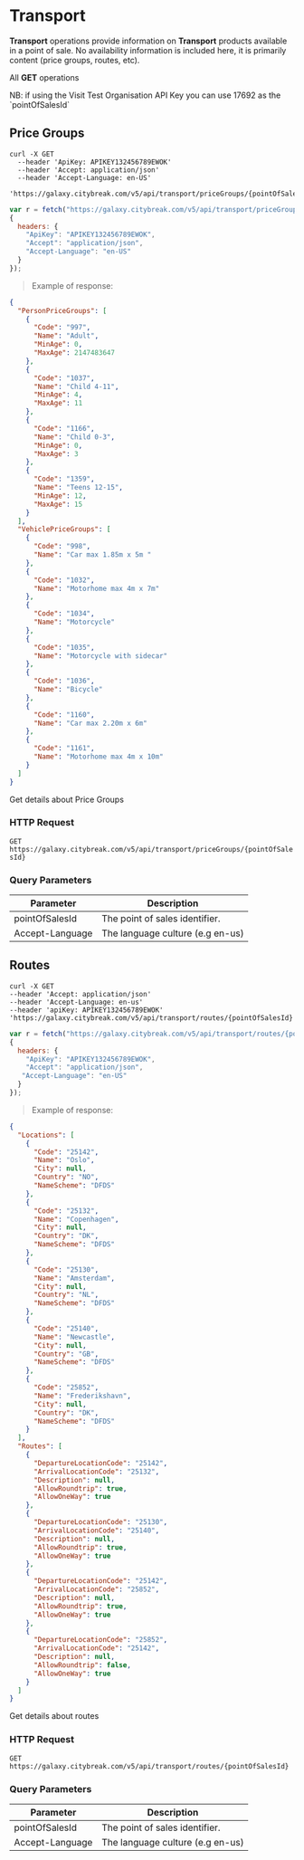 # Transport

**Transport** operations provide information on **Transport** products available in a point of sale. No availability information is included here, it is primarily content (price groups, routes, etc).

All **GET** operations 
<aside class="notice">NB: if using the Visit Test Organisation API Key you can use 17692 as the `pointOfSalesId`</aside>

## Price Groups

```shell
curl -X GET 
  --header 'ApiKey: APIKEY132456789EWOK'
  --header 'Accept: application/json' 
  --header 'Accept-Language: en-US'
  'https://galaxy.citybreak.com/v5/api/transport/priceGroups/{pointOfSalesId}'
```

```javascript
var r = fetch("https://galaxy.citybreak.com/v5/api/transport/priceGroups/{pointOfSalesId}",
{
  headers: {
    "ApiKey": "APIKEY132456789EWOK",
    "Accept": "application/json",
	"Accept-Language": "en-US"
  }  
});
```

> Example of response:

```json
{
  "PersonPriceGroups": [
    {
      "Code": "997",
      "Name": "Adult",
      "MinAge": 0,
      "MaxAge": 2147483647
    },
    {
      "Code": "1037",
      "Name": "Child 4-11",
      "MinAge": 4,
      "MaxAge": 11
    },
    {
      "Code": "1166",
      "Name": "Child 0-3",
      "MinAge": 0,
      "MaxAge": 3
    },
    {
      "Code": "1359",
      "Name": "Teens 12-15",
      "MinAge": 12,
      "MaxAge": 15
    }
  ],
  "VehiclePriceGroups": [
    {
      "Code": "998",
      "Name": "Car max 1.85m x 5m "
    },
    {
      "Code": "1032",
      "Name": "Motorhome max 4m x 7m"
    },
    {
      "Code": "1034",
      "Name": "Motorcycle"
    },
    {
      "Code": "1035",
      "Name": "Motorcycle with sidecar"
    },
    {
      "Code": "1036",
      "Name": "Bicycle"
    },
    {
      "Code": "1160",
      "Name": "Car max 2.20m x 6m"
    },
    {
      "Code": "1161",
      "Name": "Motorhome max 4m x 10m"
    }
  ]
}
```

Get details about Price Groups

### HTTP Request

`GET https://galaxy.citybreak.com/v5/api/transport/priceGroups/{pointOfSalesId}`

### Query Parameters

Parameter | Description
--------- | -----------
pointOfSalesId | The point of sales identifier.
Accept-Language | The language culture (e.g en-us)

## Routes

```shell
curl -X GET 
--header 'Accept: application/json' 
--header 'Accept-Language: en-us' 
--header 'apiKey: APIKEY132456789EWOK' 
'https://galaxy.citybreak.com/v5/api/transport/routes/{pointOfSalesId}'
```

```javascript
var r = fetch("https://galaxy.citybreak.com/v5/api/transport/routes/{pointOfSalesId}'",
{
  headers: {
    "ApiKey": "APIKEY132456789EWOK",
    "Accept": "application/json",
   "Accept-Language": "en-US"
  }  
});
```

> Example of response:

```json
{
  "Locations": [
    {
      "Code": "25142",
      "Name": "Oslo",
      "City": null,
      "Country": "NO",
      "NameScheme": "DFDS"
    },
    {
      "Code": "25132",
      "Name": "Copenhagen",
      "City": null,
      "Country": "DK",
      "NameScheme": "DFDS"
    },
    {
      "Code": "25130",
      "Name": "Amsterdam",
      "City": null,
      "Country": "NL",
      "NameScheme": "DFDS"
    },
    {
      "Code": "25140",
      "Name": "Newcastle",
      "City": null,
      "Country": "GB",
      "NameScheme": "DFDS"
    },
    {
      "Code": "25852",
      "Name": "Frederikshavn",
      "City": null,
      "Country": "DK",
      "NameScheme": "DFDS"
    }
  ],
  "Routes": [
    {
      "DepartureLocationCode": "25142",
      "ArrivalLocationCode": "25132",
      "Description": null,
      "AllowRoundtrip": true,
      "AllowOneWay": true
    },
    {
      "DepartureLocationCode": "25130",
      "ArrivalLocationCode": "25140",
      "Description": null,
      "AllowRoundtrip": true,
      "AllowOneWay": true
    },
    {
      "DepartureLocationCode": "25142",
      "ArrivalLocationCode": "25852",
      "Description": null,
      "AllowRoundtrip": true,
      "AllowOneWay": true
    },
    {
      "DepartureLocationCode": "25852",
      "ArrivalLocationCode": "25142",
      "Description": null,
      "AllowRoundtrip": false,
      "AllowOneWay": true
    }
  ]
}
```

Get details about routes

### HTTP Request

`GET https://galaxy.citybreak.com/v5/api/transport/routes/{pointOfSalesId}`

### Query Parameters

Parameter | Description
--------- | -----------
pointOfSalesId | The point of sales identifier.
Accept-Language | The language culture (e.g en-us)


